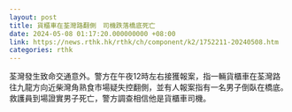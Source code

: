 ```yaml
---
layout: post
title: 貨櫃車在荃灣路翻側　司機跌落橋底死亡
date: 2024-05-08 01:17:20.000000000 +08:00
link: https://news.rthk.hk/rthk/ch/component/k2/1752211-20240508.htm
categories: rthk
---
```


荃灣發生致命交通意外。警方在午夜12時左右接獲報案，指一輛貨櫃車在荃灣路往九龍方向近柴灣角熟食市場疑失控翻側，並有人報案指有一名男子倒臥在橋底。救護員到場證實男子死亡，警方調查相信他是貨櫃車司機。
